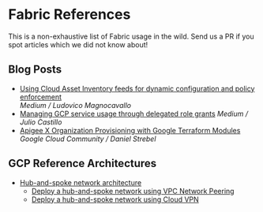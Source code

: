 # Fabric References

This is a non-exhaustive list of Fabric usage in the wild. Send us a PR if you spot articles which we did not know about!

## Blog Posts

- [Using Cloud Asset Inventory feeds for dynamic configuration and policy enforcement](https://medium.com/google-cloud/using-cloud-asset-inventory-feeds-for-dynamic-configuration-and-policy-enforcement-c37b6a590c49)<br>*Medium / Ludovico Magnocavallo*
- [Managing GCP service usage through delegated role grants](https://medium.com/google-cloud/managing-gcp-service-usage-through-delegated-role-grants-a843610f2226)
  *Medium / Julio Castillo*
- [Apigee X Organization Provisioning with Google Terraform Modules](https://www.googlecloudcommunity.com/gc/Apigee/Apigee-X-Organization-Provisioning-with-Google-Terraform-Modules/m-p/166411)
*Google Cloud Community / Daniel Strebel*

## GCP Reference Architectures

- [Hub-and-spoke network architecture](https://cloud.google.com/architecture/deploy-hub-spoke-vpc-network-topology)
  - [Deploy a hub-and-spoke network using VPC Network Peering](https://cloud.google.com/architecture/deploy-hub-spoke-network-using-peering)
  - [Deploy a hub-and-spoke network using Cloud VPN](https://cloud.google.com/architecture/deploy-hub-spoke-network-using-vpn)
